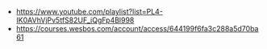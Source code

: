- https://www.youtube.com/playlist?list=PL4-IK0AVhVjPv5tfS82UF_iQgFp4Bl998
- https://courses.wesbos.com/account/access/644199f6fa3c288a5d70ba61